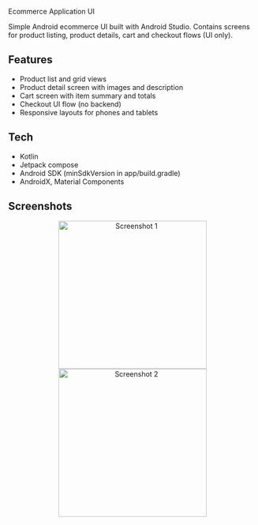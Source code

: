Ecommerce Application UI

Simple Android ecommerce UI built with Android Studio. Contains screens for product listing, product details, cart and checkout flows (UI only).

## Features
- Product list and grid views
- Product detail screen with images and description
- Cart screen with item summary and totals
- Checkout UI flow (no backend)
- Responsive layouts for phones and tablets

## Tech
- Kotlin
- Jetpack compose
- Android SDK (minSdkVersion in app/build.gradle)
- AndroidX, Material Components
  

## Screenshots
<p align="center">
  <img src="https://github.com/user-attachments/assets/fd88dc16-1f04-40fa-b4cc-0e463a175a80" alt="Screenshot 1" width="300"/>
  <img src="https://github.com/user-attachments/assets/9a4bf2d2-9fd5-4f73-9e6e-9cca72848f5f" alt="Screenshot 2" width="300"/>
</p>

